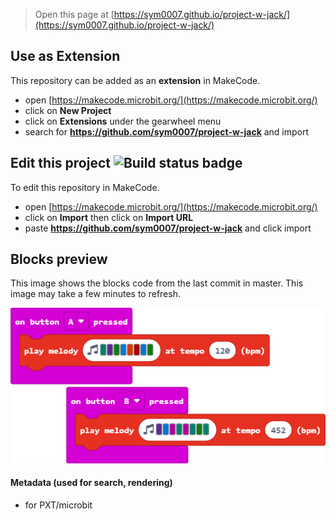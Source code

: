 
> Open this page at [https://sym0007.github.io/project-w-jack/](https://sym0007.github.io/project-w-jack/)

## Use as Extension

This repository can be added as an **extension** in MakeCode.

* open [https://makecode.microbit.org/](https://makecode.microbit.org/)
* click on **New Project**
* click on **Extensions** under the gearwheel menu
* search for **https://github.com/sym0007/project-w-jack** and import

## Edit this project ![Build status badge](https://github.com/sym0007/project-w-jack/workflows/MakeCode/badge.svg)

To edit this repository in MakeCode.

* open [https://makecode.microbit.org/](https://makecode.microbit.org/)
* click on **Import** then click on **Import URL**
* paste **https://github.com/sym0007/project-w-jack** and click import

## Blocks preview

This image shows the blocks code from the last commit in master.
This image may take a few minutes to refresh.

![A rendered view of the blocks](https://github.com/sym0007/project-w-jack/raw/master/.github/makecode/blocks.png)

#### Metadata (used for search, rendering)

* for PXT/microbit
<script src="https://makecode.com/gh-pages-embed.js"></script><script>makeCodeRender("{{ site.makecode.home_url }}", "{{ site.github.owner_name }}/{{ site.github.repository_name }}");</script>
